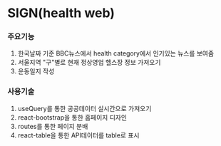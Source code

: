 # SIGN(health web)

### 주요기능
1. 한국날짜 기준 BBC뉴스에서 health category에서 인기있는 뉴스를 보여줌
2. 서울지역 "구"별로 현재 정상영업 헬스장 정보 가져오기
3. 운동일지 작성

### 사용기술
1. useQuery를 통한 공공데이터 실시간으로 가져오기
2. react-bootstrap을 통한 홈페이지 디자인
3. routes를 통한 페이지 분배
4. react-table을 통한 API데이터를 table로 표시
